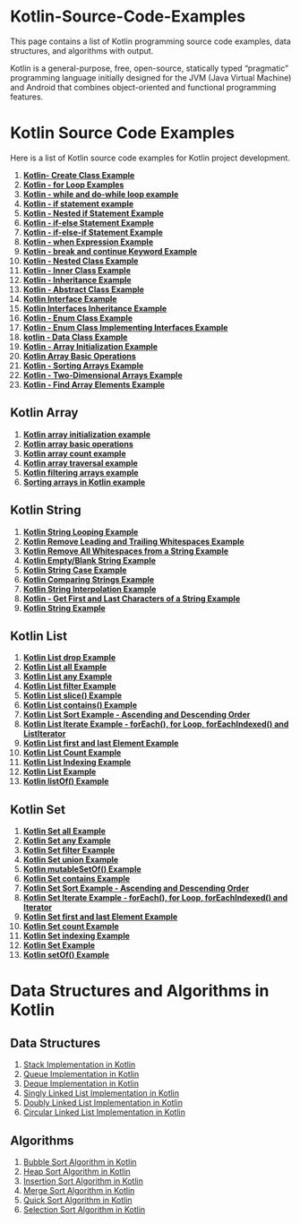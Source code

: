 # Kotlin-Source-Code-Examples
<p>This page contains a list of Kotlin programming source code examples, data structures, and algorithms with output.</p><p>Kotlin is a general-purpose, free, open-source, statically typed “pragmatic” programming language initially designed for the JVM (Java Virtual Machine) and Android that combines object-oriented and functional programming features.</p><div dir="ltr" trbidi="on"><h1>Kotlin Source Code Examples</h1><div>Here is a list of Kotlin source code examples for Kotlin project development.</div><div></div><ol><li><a href="https://www.sourcecodeexamples.net/2019/07/kotlin-create-class-example.html" target="_blank"><b>Kotlin- Create Class Example</b></a></li><li><a href="https://www.sourcecodeexamples.net/2019/07/kotlin-for-loop-examples.html" target="_blank"><b>Kotlin - for Loop Examples</b></a></li><li><a href="https://www.sourcecodeexamples.net/2019/07/kotlin-while-and-do-while-loop-example.html" target="_blank"><b>Kotlin - while and do-while loop example</b></a></li><li><a href="https://www.sourcecodeexamples.net/2019/07/kotlin-if-statement-example.html" target="_blank"><b>Kotlin - if statement example</b></a></li><li><a href="https://www.sourcecodeexamples.net/2019/07/kotlin-nested-if-statement-example.html" target="_blank"><b>Kotlin - Nested if Statement Example</b></a></li><li><a href="https://www.sourcecodeexamples.net/2019/07/kotlin-if-else-statement-example.html" target="_blank"><b>Kotlin - if-else Statement Example</b></a></li><li><a href="https://www.sourcecodeexamples.net/2019/07/kotlin-if-else-if-statement-example.html" target="_blank"><b>Kotlin - if-else-if Statement Example</b></a></li><li><a href="https://www.sourcecodeexamples.net/2019/07/kotlin-when-expression-example.html" target="_blank"><b>Kotlin - when Expression Example</b></a></li><li><a href="https://www.sourcecodeexamples.net/2019/07/kotlin-break-and-continue-keyword.html" target="_blank"><b>Kotlin - break and continue Keyword Example</b></a></li><li><a href="https://www.sourcecodeexamples.net/2019/07/kotlin-nested-class-example.html" target="_blank"><b>Kotlin - Nested Class Example</b></a></li><li><a href="https://www.sourcecodeexamples.net/2019/07/kotlin-inner-class-example.html" target="_blank"><b>Kotlin - Inner Class Example</b></a></li><li><a href="https://www.sourcecodeexamples.net/2019/07/kotlin-inheritance-example.html" target="_blank"><b>Kotlin - Inheritance Example</b></a></li><li><a href="https://www.sourcecodeexamples.net/2019/07/kotlin-abstract-class-example.html" target="_blank"><b>Kotlin - Abstract Class Example</b></a></li><li><a href="https://www.sourcecodeexamples.net/2019/07/kotlin-interface-example.html" target="_blank"><b>Kotlin Interface Example</b></a></li><li><a href="https://www.sourcecodeexamples.net/2019/07/kotlin-interfaces-inheritance-example.html" target="_blank"><b>Kotlin Interfaces Inheritance Example</b></a></li><li><a href="https://www.sourcecodeexamples.net/2019/07/kotlin-enum-class-example.html" target="_blank"><b>Kotlin - Enum Class Example</b></a></li><li><a href="https://www.sourcecodeexamples.net/2019/07/kotlin-enum-class-implementing.html" target="_blank"><b>Kotlin - Enum Class Implementing Interfaces Example</b></a></li><li><a href="https://www.sourcecodeexamples.net/2019/07/kotlin-data-class-example.html" target="_blank"><b>kotlin - Data Class Example</b></a></li><li><a href="https://www.sourcecodeexamples.net/2019/07/kotlin-array-initialization-example.html" target="_blank"><b>Kotlin - Array Initialization Example</b></a></li><li><a href="https://www.sourcecodeexamples.net/2019/07/kotlin-array-basic-operations.html" target="_blank"><b>Kotlin Array Basic Operations</b></a></li><li><a href="https://www.sourcecodeexamples.net/2019/07/kotlin-sorting-arrays-example.html" target="_blank"><b>Kotlin - Sorting Arrays Example</b></a></li><li><a href="https://www.sourcecodeexamples.net/2019/07/kotlin-two-dimensional-arrays-example.html" target="_blank"><b>Kotlin - Two-Dimensional Arrays Example</b></a></li><li><b><a href="https://www.sourcecodeexamples.net/2019/07/kotlin-find-array-elements-example.html" target="_blank">Kotlin - Find Array Elements Example</a></b></li></ol><h2 style="text-align: left;">Kotlin Array</h2><div><ol><li><a href="https://www.sourcecodeexamples.net/2020/05/kotlin-array-initialization-example.html" target="_blank"><b>Kotlin array initialization example</b></a></li><li><b><a href="https://www.sourcecodeexamples.net/2020/05/kotlin-array-basic-operations.html" target="_blank">Kotlin array basic operations</a></b></li><li><b><a href="https://www.sourcecodeexamples.net/2020/05/kotlin-array-count-example.html" target="_blank">Kotlin array count example</a></b></li><li><b><a href="https://www.sourcecodeexamples.net/2020/05/kotlin-array-traversal-example.html" target="_blank">Kotlin array traversal example</a></b></li><li><b><a href="https://www.sourcecodeexamples.net/2020/05/kotlin-filtering-arrays-example.html" target="_blank">Kotlin filtering arrays example</a></b></li><li><b><a href="https://www.sourcecodeexamples.net/2020/05/sorting-arrays-in-kotlin-example.html" target="_blank">Sorting arrays in Kotlin example</a></b></li></ol></div><h2 style="text-align: left;">Kotlin String</h2><div><ol><li><b><a href="https://www.sourcecodeexamples.net/2019/07/kotlin-string-looping-example.html" target="_blank">Kotlin String Looping Example</a></b></li><li><b><a href="https://www.sourcecodeexamples.net/2019/07/kotlin-remove-leading-and-trailing.html" target="_blank">Kotlin Remove Leading and Trailing Whitespaces Example</a></b></li><li><b><a href="https://www.sourcecodeexamples.net/2019/07/kotlin-remove-all-whitespaces-from.html" target="_blank">Kotlin Remove All Whitespaces from a String Example</a></b></li><li><b><a href="https://www.sourcecodeexamples.net/2019/07/kotlin-emptyblank-string-example.html" target="_blank">Kotlin Empty/Blank String Example</a></b></li><li><b><a href="https://www.sourcecodeexamples.net/2019/07/kotlin-string-case-example.html" target="_blank">Kotlin String Case Example</a></b></li><li><b><a href="https://www.sourcecodeexamples.net/2019/07/kotlin-comparing-strings-example.html" target="_blank">Kotlin Comparing Strings Example</a></b></li><li><b><a href="https://www.sourcecodeexamples.net/2019/07/kotlin-string-interpolation-example.html" target="_blank">Kotlin String Interpolation Example</a></b></li><li><b><a href="https://www.sourcecodeexamples.net/2019/07/kotlin-get-first-and-last-characters-of.html" target="_blank">Kotlin - Get First and Last Characters of a String Example</a></b></li><li><a href="https://www.sourcecodeexamples.net/2019/07/kotlin-string-example.html" target="_blank"><b>Kotlin String Example</b></a></li></ol></div><h2 style="text-align: left;">Kotlin List</h2><div><ol><li><b><a href="https://www.sourcecodeexamples.net/2019/09/kotlin-list-drop-example.html" target="_blank">Kotlin List drop Example</a></b></li><li><b><a href="https://www.sourcecodeexamples.net/2019/09/kotlin-list-all-example.html" target="_blank">Kotlin List all Example</a></b></li><li><b><a href="https://www.sourcecodeexamples.net/2019/09/kotlin-list-any-example.html" target="_blank">Kotlin List any Example</a></b></li><li><b><a href="https://www.sourcecodeexamples.net/2019/09/kotlin-list-filter-example.html" target="_blank">Kotlin List filter Example</a></b></li><li><b><a href="https://www.sourcecodeexamples.net/2019/09/kotlin-list-slice-example.html" target="_blank">Kotlin List slice() Example</a></b></li><li><b><a href="https://www.sourcecodeexamples.net/2019/09/kotlin-list-contains-example.html" target="_blank">Kotlin List contains() Example</a></b></li><li><b><a href="https://www.sourcecodeexamples.net/2019/09/kotlin-list-sort-example-ascending-and-descending-order.html" target="_blank">Kotlin List Sort Example - Ascending and Descending Order</a></b></li><li><b><a href="https://www.sourcecodeexamples.net/2019/09/kotlin-list-iterate-example-foreach-for.html" target="_blank">Kotlin List Iterate Example - forEach(), for Loop, forEachIndexed() and ListIterator</a></b></li><li><b><a href="https://www.sourcecodeexamples.net/2019/09/kotlin-list-first-and-last-element.html" target="_blank">Kotlin List first and last Element Example</a></b></li><li><b><a href="https://www.sourcecodeexamples.net/2019/09/kotlin-list-count-example.html" target="_blank">Kotlin List Count Example</a></b></li><li><b><a href="https://www.sourcecodeexamples.net/2019/09/kotlin-list-indexing-example.html" target="_blank">Kotlin List Indexing Example</a></b></li><li><b><a href="https://www.sourcecodeexamples.net/2019/09/kotlin-list-example.html" target="_blank">Kotlin List Example</a></b></li><li><a href="https://www.sourcecodeexamples.net/2019/09/kotlin-listof-example.html" target="_blank"><b>Kotlin listOf() Example</b></a></li></ol></div><div><h2 style="text-align: left;">Kotlin Set</h2></div><div><ol><li><b><a href="https://www.sourcecodeexamples.net/2019/09/kotlin-set-all-example.html" target="_blank">Kotlin Set all Example</a></b></li><li><b><a href="https://www.sourcecodeexamples.net/2019/09/kotlin-set-any-example.html" target="_blank">Kotlin Set any Example</a></b></li><li><b><a href="https://www.sourcecodeexamples.net/2019/09/kotlin-set-filter-example.html" target="_blank">Kotlin Set filter Example</a></b></li><li><b><a href="https://www.sourcecodeexamples.net/2019/09/kotlin-set-union-example.html" target="_blank">Kotlin Set union Example</a></b></li><li><b><a href="https://www.sourcecodeexamples.net/2019/09/kotlin-mutablesetof-example.html" target="_blank">Kotlin mutableSetOf() Example</a></b></li><li><b><a href="https://www.sourcecodeexamples.net/2019/09/kotlin-set-contains-example.html" target="_blank">Kotlin Set contains Example</a></b></li><li><b><a href="https://www.sourcecodeexamples.net/2019/09/kotlin-set-sort-example-ascending-and.html" target="_blank">Kotlin Set Sort Example - Ascending and Descending Order</a></b></li><li><b><a href="https://www.sourcecodeexamples.net/2019/09/kotlin-set-iterate-example.html" target="_blank">Kotlin Set Iterate Example - forEach(), for Loop, forEachIndexed() and Iterator</a></b></li><li><b><a href="https://www.sourcecodeexamples.net/2019/09/kotlin-set-first-and-last-element.html" target="_blank">Kotlin Set first and last Element Example</a></b></li><li><b><a href="https://www.sourcecodeexamples.net/2019/09/kotlin-set-count-example.html" target="_blank">Kotlin Set count Example</a></b></li><li><b><a href="https://www.sourcecodeexamples.net/2019/09/kotlin-set-indexing-example.html" target="_blank">Kotlin Set indexing Example</a></b></li><li><b><a href="https://www.sourcecodeexamples.net/2019/09/kotlin-set-example.html" target="_blank">Kotlin Set Example</a></b></li><li><b><a href="https://www.sourcecodeexamples.net/2019/09/kotlin-setof-example.html" target="_blank">Kotlin setOf() Example</a></b></li></ol><h1 style="text-align: left;">Data Structures and Algorithms in Kotlin</h1></div><div><h2 style="text-align: left;">Data Structures</h2></div><div><div><ol style="text-align: left;"><li><a href="https://www.sourcecodeexamples.net/2022/06/stack-implementation-in-kotlin.html" target="_blank">Stack Implementation in Kotlin</a></li><li><a href="https://www.sourcecodeexamples.net/2022/06/queue-implementation-in-kotlin.html" target="_blank">Queue Implementation in Kotlin</a></li><li><a href="https://www.sourcecodeexamples.net/2022/06/deque-implementation-in-kotlin.html" target="_blank">Deque Implementation in Kotlin</a></li><li><a href="https://www.sourcecodeexamples.net/2022/06/singly-linked-list-implementation-in-kotlin.html" target="_blank">Singly Linked List Implementation in Kotlin</a></li><li><a href="https://www.sourcecodeexamples.net/2022/06/doubly-linked-list-implementation-in-kotlin.html" target="_blank">Doubly Linked List Implementation in Kotlin</a></li><li><a href="https://www.sourcecodeexamples.net/2022/06/circular-linked-list-implementation-in-kotlin.html" target="_blank">Circular Linked List Implementation in Kotlin</a></li></ol></div></div><div><h2 style="text-align: left;">Algorithms</h2></div><div><ol style="text-align: left;"><li><a href="https://www.sourcecodeexamples.net/2022/06/bubble-sort-algorithm-in-kotlin.html" target="_blank">Bubble Sort Algorithm in Kotlin</a></li><li><a href="https://www.sourcecodeexamples.net/2022/06/heap-sort-algorithm-in-kotlin.html" target="_blank">Heap Sort Algorithm in Kotlin</a></li><li><a href="https://www.sourcecodeexamples.net/2022/06/insertion-sort-algorithm-in-kotlin.html" target="_blank">Insertion Sort Algorithm in Kotlin</a></li><li><a href="https://www.sourcecodeexamples.net/2022/06/merge-sort-algorithm-in-kotlin.html" target="_blank">Merge Sort Algorithm in Kotlin</a></li><li><a href="https://www.sourcecodeexamples.net/2022/06/quick-sort-algorithm-in-kotlin.html" target="_blank">Quick Sort Algorithm in Kotlin</a></li><li><a href="https://www.sourcecodeexamples.net/2022/06/selection-sort-algorithm-in-kotlin.html" target="_blank">Selection Sort Algorithm in Kotlin</a></li></ol></div><div><br /></div></div>

